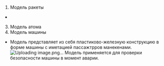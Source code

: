 1) Модель ракеты
- 
   
3) Модель атома
4) Модель машины
- Модель представляет из себя пластиково-железную конструкцию в форме машины с иметацией пассажтрров манекенами.![Uploading image.png…]()
 Модель применяется для проверки безопасности машины в момент аварии.
